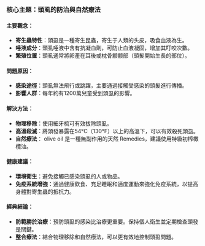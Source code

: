 ### 核心主題：頭虱的防治與自然療法

#### 主要觀念：
- **寄生蟲特性**：頭虱是一種寄生昆蟲，寄生于人類的头皮，吸食血液為生。
- **唾液成分**：頭虱唾液中含有抗凝血劑，可防止血液凝固，增加其叮咬次數。
- **繁殖位置**：頭虱通常將卵產在耳後或枕骨颥颥部（頭髮開始生長的部位）。

#### 問題原因：
- **感染途徑**：頭虱無法飛行或跳躍，主要通過接觸受感染的頭髮進行傳播。
- **影響人群**：每年約有1200萬兒童受到頭虱的影響。

#### 解決方法：
- **物理移除**：使用細牙梳可有效拔除頭虱。
- **高溫殺滅**：將頭發暴露在54°C（130°F）以上的高溫下，可以有效殺死頭虱。
- **自然療法**： olive oil 是一種無副作用的天然 Remedies，建議使用特級初榨橄欖油。

#### 健康建議：
- **環境衛生**：避免接觸已感染頭虱的人或物品。
- **免疫系統增強**：通過健康飲食、充足睡眠和適度運動來強化免疫系統，以提高身體對寄生蟲的抵抗力。

#### 經典結論：
- **防範勝於治療**：預防頭虱的感染比治療更重要。保持個人衛生並定期檢查頭發是關鍵。
- **整合療法**：結合物理移除和自然療法，可以更有效地控制頭虱問題。